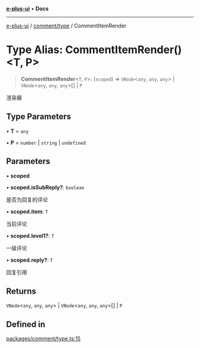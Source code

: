[**e-plus-ui**](../../../README.md) • **Docs**

***

[e-plus-ui](../../../modules.md) / [comment/type](../README.md) / CommentItemRender

# Type Alias: CommentItemRender()\<T, P\>

> **CommentItemRender**\<`T`, `P`\>: (`scoped`) => `VNode`\<`any`, `any`, `any`\> \| `VNode`\<`any`, `any`, `any`\>[] \| `P`

渲染器

## Type Parameters

• **T** = `any`

• **P** = `number` \| `string` \| `undefined`

## Parameters

• **scoped**

• **scoped.isSubReply?**: `boolean`

是否为回复的评论

• **scoped.item**: `T`

当前评论

• **scoped.level1?**: `T`

一级评论

• **scoped.reply?**: `T`

回复引用

## Returns

`VNode`\<`any`, `any`, `any`\> \| `VNode`\<`any`, `any`, `any`\>[] \| `P`

## Defined in

[packages/comment/type.ts:15](https://github.com/c-eqian/e-plus-ui/blob/9afe3efca84f90347511649ce68bd1a732377c38/packages/comment/type.ts#L15)
